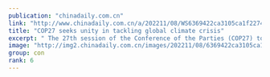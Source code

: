 ```yaml
---
publication: "chinadaily.com.cn"
link: "http://www.chinadaily.com.cn/a/202211/08/WS6369422ca3105ca1f2274952.html"
title: "COP27 seeks unity in tackling global climate crisis"
excerpt: " The 27th session of the Conference of the Parties (COP27) to the United Nations Framework Convention on Climate Change (UNFCCC) started Sunday in the Egyptian coastal city of Sharm El-Sheikh, with co"
image: "http://img2.chinadaily.com.cn/images/202211/08/6369422ca3105ca157c09e80.jpeg"
group: con
rank: 6
---
```

